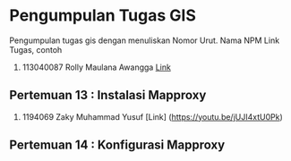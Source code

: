 # Pengumpulan Tugas GIS
Pengumpulan tugas gis dengan menuliskan
Nomor Urut. Nama NPM Link Tugas, contoh
1. 113040087 Rolly Maulana Awangga [Link](https://kampus.awangga.net/)

## Pertemuan 13 : Instalasi Mapproxy
1. 1194069 Zaky Muhammad Yusuf [Link] (https://youtu.be/jUJI4xtU0Pk)


## Pertemuan 14 : Konfigurasi Mapproxy
